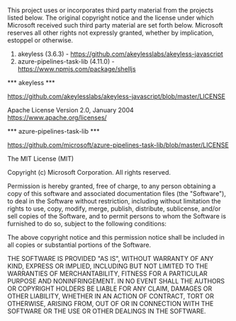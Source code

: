 This project uses or incorporates third party material from the projects 
listed below.  The original copyright notice and the license under which 
Microsoft received such third party material are set forth below.  Microsoft 
reserves all other rights not expressly granted, whether by implication, 
estoppel or otherwise.

1. akeyless (3.6.3) - https://github.com/akeylesslabs/akeyless-javascript
2. azure-pipelines-task-lib (4.11.0) - https://www.npmjs.com/package/shelljs


*** akeyless ***

https://github.com/akeylesslabs/akeyless-javascript/blob/master/LICENSE

Apache License
Version 2.0, January 2004
https://www.apache.org/licenses/


*** azure-pipelines-task-lib ***

https://github.com/microsoft/azure-pipelines-task-lib/blob/master/LICENSE

The MIT License (MIT)

Copyright (c) Microsoft Corporation. All rights reserved.

Permission is hereby granted, free of charge, to any person obtaining a copy
of this software and associated documentation files (the "Software"), to deal
in the Software without restriction, including without limitation the rights
to use, copy, modify, merge, publish, distribute, sublicense, and/or sell
copies of the Software, and to permit persons to whom the Software is
furnished to do so, subject to the following conditions:

The above copyright notice and this permission notice shall be included in all
copies or substantial portions of the Software.

THE SOFTWARE IS PROVIDED "AS IS", WITHOUT WARRANTY OF ANY KIND, EXPRESS OR
IMPLIED, INCLUDING BUT NOT LIMITED TO THE WARRANTIES OF MERCHANTABILITY,
FITNESS FOR A PARTICULAR PURPOSE AND NONINFRINGEMENT. IN NO EVENT SHALL THE
AUTHORS OR COPYRIGHT HOLDERS BE LIABLE FOR ANY CLAIM, DAMAGES OR OTHER
LIABILITY, WHETHER IN AN ACTION OF CONTRACT, TORT OR OTHERWISE, ARISING FROM,
OUT OF OR IN CONNECTION WITH THE SOFTWARE OR THE USE OR OTHER DEALINGS IN THE
SOFTWARE.